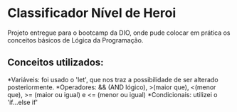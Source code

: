 # Classificador Nível de Heroi
Projeto entregue para o bootcamp da DIO, onde pude colocar em prática os conceitos básicos de Lógica da Programação. 

## Conceitos utilizados:
*Variáveis: foi usado o 'let', que nos traz a possibilidade de ser alterado posteriormente.
*Operadores: && (AND lógico), >(maior que), <(menor que), >= (maior ou igual) e <= (menor ou igual)
*Condicionais: utilizei o 'if...else if'
